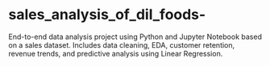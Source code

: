 # sales_analysis_of_dil_foods-
End-to-end data analysis project using Python and Jupyter Notebook based on a sales dataset. Includes data cleaning, EDA, customer retention, revenue trends, and predictive analysis using Linear Regression.
